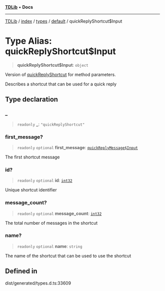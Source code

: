 [**TDLib**](../../../../../../README.md) • **Docs**

***

[TDLib](../../../../../../modules.md) / [index](../../../../../README.md) / [types](../../../README.md) / [default](../README.md) / quickReplyShortcut$Input

# Type Alias: quickReplyShortcut$Input

> **quickReplyShortcut$Input**: `object`

Version of [quickReplyShortcut](quickReplyShortcut-1.md) for method parameters.

Describes a shortcut that can be used for a quick reply

## Type declaration

### \_

> `readonly` **\_**: `"quickReplyShortcut"`

### first\_message?

> `readonly` `optional` **first\_message**: [`quickReplyMessage$Input`](quickReplyMessage$Input-1.md)

The first shortcut message

### id?

> `readonly` `optional` **id**: [`int32`](int32-1.md)

Unique shortcut identifier

### message\_count?

> `readonly` `optional` **message\_count**: [`int32`](int32-1.md)

The total number of messages in the shortcut

### name?

> `readonly` `optional` **name**: `string`

The name of the shortcut that can be used to use the shortcut

## Defined in

dist/generated/types.d.ts:33609
